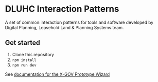 # DLUHC Interaction Patterns
A set of common interaction patterns for tools and software developed by Digital Planning, Leasehold Land & Planning Systems team.

## Get started

1. Clone this repository
2. `npm install`
3. `npm run dev`

See [documentation for the X-GOV Prototype Wizard](https://github.com/x-govuk/govuk-prototype-wizard)
